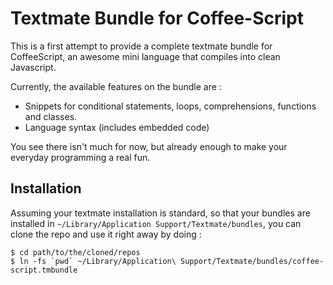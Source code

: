 # Textmate Bundle for Coffee-Script

This is a first attempt to provide a complete textmate bundle for CoffeeScript, an awesome mini language that compiles into clean Javascript.

Currently, the available features on the bundle are :

- Snippets for conditional statements, loops, comprehensions, functions and classes.
- Language syntax (includes embedded code)

You see there isn't much for now, but already enough to make your everyday programming a real fun.

## Installation

Assuming your textmate installation is standard, so that your bundles are installed in `~/Library/Application Support/Textmate/bundles`, you can clone the repo and use it right away by doing :

    $ cd path/to/the/cloned/repos
    $ ln -fs `pwd` ~/Library/Application\ Support/Textmate/bundles/coffee-script.tmbundle
